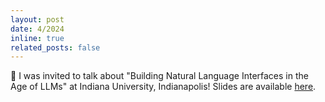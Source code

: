 ```yaml
---
layout: post
date: 4/2024
inline: true
related_posts: false
---
```


:loudspeaker: I was invited to talk about "Building Natural Language Interfaces in the Age of LLMs" at Indiana University, Indianapolis! Slides are available <a href="../assets/pdf/Interactive-NLI-2024.pdf">here</a>.